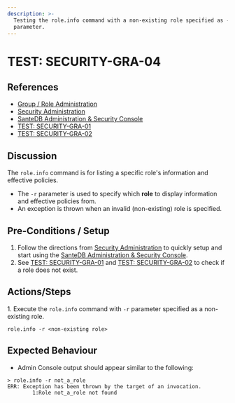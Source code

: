 ```yaml
---
description: >-
  Testing the role.info command with a non-existing role specified as -r
  parameter.
---
```


# TEST: SECURITY-GRA-04

## References

* [Group / Role Administration](../../../../../../operations/system-administration/host-administration/santedb-icdr-admin-console/group-role-management.md)
* [Security Administration](../../../../../../operations/system-administration/security-administration/#demo-environment)&#x20;
* [SanteDB Administration & Security Console](../../../../../../operations/system-administration/host-administration/santedb-icdr-admin-console/)
* [TEST: SECURITY-GRA-01](test-security-gra-01.md)
*   [TEST: SECURITY-GRA-02](test-security-gra-02.md)&#x20;



## Discussion

The `role.info` command is for listing a specific role's information and effective policies.&#x20;

* The `-r` parameter is used to specify which **role** to display information and effective policies from.&#x20;
* An exception is thrown when an invalid (non-existing) role is specified.

## Pre-Conditions / Setup

1. Follow the directions from [Security Administration](../../../../../../operations/system-administration/security-administration/#demo-environment) to quickly setup and start using the [SanteDB Administration & Security Console](../../../../../../operations/system-administration/host-administration/santedb-icdr-admin-console/).
2. See [TEST: SECURITY-GRA-01](test-security-gra-01.md) and [TEST: SECURITY-GRA-02](test-security-gra-02.md) to check if a role does not exist.

## Actions/Steps

1\. Execute the `role.info` command with `-r` parameter specified as a non-existing role.

```
role.info -r <non-existing role>
```

## Expected Behaviour

* Admin Console output should appear similar to the following:

```
> role.info -r not_a_role
ERR: Exception has been thrown by the target of an invocation.
        1:Role not_a_role not found
```

